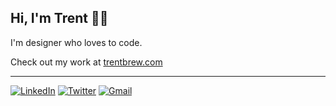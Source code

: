 ## Hi, I'm Trent 👋🏿

I'm designer who loves to code.

Check out my work at <a href="https://djreider.com/" target="_blank"> trentbrew.com </a>

---

<div align="left">
  <a href="https://www.linkedin.com/in/david-reider-408578165/" target="_blank"><img alt="LinkedIn" src="https://github.com/trentbrew/portfolio2022/blob/main/src/assets/icons/in.png?raw=true"/></a>
   <a href="https://twitter.com/trent_brew" target="_blank"><img alt="Twitter" src="https://raw.githubusercontent.com/trentbrew/portfolio2022/826bc60a5b2adf48f4786d570975d5bec034ce4b/src/assets/icons/t_color.svg"/></a>
  <a href="mailto:hello@trentbrew.com" target="_blank"><img alt="Gmail" src="https://raw.githubusercontent.com/trentbrew/portfolio2022/826bc60a5b2adf48f4786d570975d5bec034ce4b/src/assets/icons/mail2.svg"/></a>
</div>
